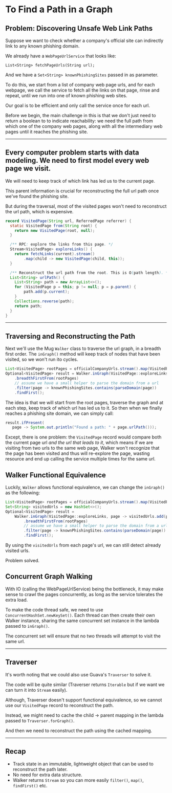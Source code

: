 # To Find a Path in a Graph

## Problem: Discovering Unsafe Web Link Paths

Suppose we want to check whether a company's official site can indirectly link to any known phishing domain.

We already have a `WebPageUrlService` that looks like:

```
List<String> fetchPageUrls(String url);
```

And we have a `Set<String> knownPhishingSites` passed in as parameter.

To do this, we start from a list of company web page urls, and for each webpage,
we call the service to fetch all the links on that page, rinse and repeat,
until we run into one of known phishing web sites.

Our goal is to be efficient and only call the service once for each url.

Before we begin, the main challenge in this is that we don't just need to return a boolean to
to indicate reachability: we need the full path from which one of the company web pages,
along with all the intermediary web pages until it reaches the phishing site.

---

## Every computer problem starts with data modeling. We need to first model every web page we visit.

We will need to keep track of which link has led us to the current page.

This parent information is crucial for reconstructing the full url path once we've found the phishing site.

But during the traversal, most of the visited pages won't need to reconstruct the url path, which is
expensive.

```java {.good}
record VisitedPage(String url, ReferredPage referrer) {
  static VisitedPage from(String root) {
    return new VisitedPage(root, null);
  }

  /** RPC: explore the links from this page. */
  Stream<VisitedPage> exploreLinks() {
    return fetchLinks(current).stream()
        .map(child -> new VisitedPage(child, this));
  }

  /** Reconstruct the url path from the root. This is O(path length). */
  List<String> urlPath() {
    List<String> path = new ArrayList<>();
    for (VisitedPage p = this; p != null; p = p.parent) {
        path.add(p.current);
    }
    Collections.reverse(path);
    return path;
  }
}
```

---

## Traversing and Reconstructing the Path

Next we'll use the Mug `Walker` class to traverse the url graph, in a breadth first order.
The `inGraph()` method will keep track of nodes that have been visited, so we won't run ito cycles.


```java
List<VisitedPage> rootPages = officialCompanyUrls.stream().map(VisitedPage::from).toList();
Optional<VisitedPage> result = Walker.inGraph(VisitedPage::exploreLinks)
    .breadthFirstFrom(rootPages)
    // assume we have a small helper to parse the domain from a url
    .filter(page -> knownPhishingSites.contains(parseDomain(page))
    .findFirst();
```

The idea is that we will start from the root pages, traverse the graph and at each step, keep
track of which url has led us to it. So then when we finally reaches a phishing site domain,
we can simply call:

```java
result.ifPresent(
   page -> System.out.println("Found a path: " + page.urlPath()));
```

Except, there is one problem: the `VisitedPage` record would compare both the current page url *and the url that leads to it*,
which means if we are visiting from two urls to the same web page, Walker won't recognize that the page has been visited
and thus will re-explore the page, wasting resource and end up calling the service multiple times for the same url.

## Walker Functional Equivalence

Luckily, `Walker` allows functional equivalence, we can change the `inGraph()` as the following:

```java {.good}
List<VisitedPage> rootPages = officialCompanyUrls.stream().map(VisitedPage::from).toList();
Set<String> visitedUrls = new HashSet<>();
Optional<VisitedPage> result =
    Walker.inGraph(VisitedPage::exploreLinks, page -> visitedUrls.add(page.url()))
        .breadthFirstFrom(rootPages)
        // assume we have a small helper to parse the domain from a url
        .filter(page -> knownPhishingSites.contains(parseDomain(page))
        .findFirst();
```

By using the `visitedUrls` from each page's url, we can still detect already visited urls.

Problem solved.

## Concurrent Graph Walking

With IO (calling the WebPageUrlService) being the bottleneck, it may make sense to crawl the pages
concurrently, as long as the service tolerates the extra load.

To make the code thread safe, we need to use `ConcurrentHashSet.newKeySet()`.
Each thread can then create their own Walker instance, sharing the same concurrent set instance
in the lambda passed to `inGraph()`.

The concurrent set will ensure that no two threads will attempt to visit the same url.

---

## Traverser

It's worth noting that we could also use Guava's `Traverser` to solve it.

The code will be quite similar (Traverser returns `Iterable` but if we want we can turn it into `Stream` easily).

Although, Traverser doesn't support functional equivalence,
so we cannot use our `VisitedPage` record to reconstruct the path.

Instead, we might need to cache the child -> parent mapping in the lambda passed to `Traverser.forGraph()`.

And then we need to reconstruct the path using the cached mapping.

---

## Recap

- Track state in an immutable, lightweight object
  that can be used to reconstruct the path later.
- No need for extra data structure.
- Walker returns `Stream` so you can more easily `filter()`, `map()`, `findFirst()` etc.
